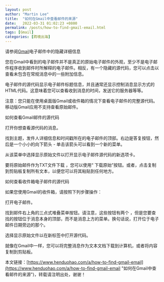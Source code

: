 ```yaml
---
layout: post  
author: "Martin Lee"  
title:  "如何在Gmail中查看邮件的来源"  
date:   2022-03-31 01:02:23 +0800  
permalink: /posts/how-to-find-gmail-email.html  
tags: [Gmail]  
categories: [跨境出海]  
---
```

请参阅[Gmail](https://www.henduohao.com/tag/gmail "Gmail是Google的免费网络邮件服务，也是世界上用户量最多的邮箱。")电子邮件中的隐藏详细信息

您在Gmail中看到的电子邮件并不是真正的原始电子邮件的外观，至少不是电子邮件程序收到邮件时所解释的电子邮件。相反，有一个隐藏的源代码，您可以点击以查看未包含在常规消息中的一些附加信息。

电子邮件的源代码显示电子邮件标题信息，并且通常还显示控制消息显示方式的HTML代码。这意味着您可以查看收到消息的时间，发送它的服务器等等。

注意：您只能在使用桌面版Gmail或收件箱的情况下查看电子邮件的完整源代码。移动版Gmail应用不支持查看原始邮件。




如何查看Gmail邮件的源代码

打开你想查看源代码的消息。

找到主题，发件人详细信息和时间戳所在的电子邮件的顶部。右边是答复按钮，然后是一个小小的向下箭头 - 单击该箭头可以看到一个新的菜单。

从该菜单中选择显示原始文件以打开显示电子邮件源代码的新选项卡。

要将原始邮件作为TXT文件下载 ，您可以使用“ 下载原始”按钮。或者，点击复制到剪贴板复制所有文本，以便您可以将其粘贴到任何地方。




如何查看收件箱电子邮件的源代码

如果您使用Gmail的收件箱，请按照下列步骤操作：

打开电子邮件。

找到邮件右上角的三点式堆叠菜单按钮。请注意，这些按钮有两个 ，但是您要查找的按钮位于消息本身的顶部，而不是消息上方的菜单。换句话说，打开位于电子邮件日期旁边的那个。

选择显示原始文件以在新标签中打开源代码。

就像在Gmail中一样，您可以将完整消息作为文本文档下载到计算机，或者将内容复制到剪贴板。

本文链接：[https://www.henduohao.com/a/how-to-find-gmail-email](https://www.henduohao.com/a/how-to-find-gmail-email "如何在Gmail中查看邮件的来源")，转载请注明出处，谢谢！